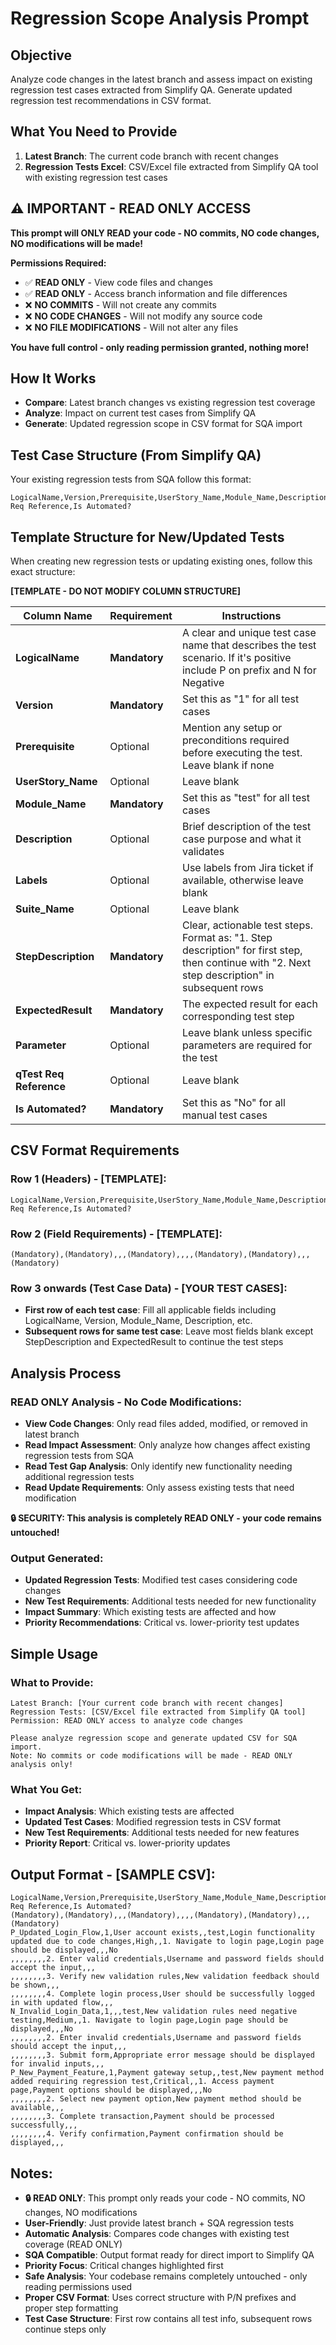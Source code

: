 # Regression Scope Analysis Prompt

## **Objective**
Analyze code changes in the latest branch and assess impact on existing regression test cases extracted from Simplify QA. Generate updated regression test recommendations in CSV format.

## **What You Need to Provide**
1. **Latest Branch**: The current code branch with recent changes
2. **Regression Tests Excel**: CSV/Excel file extracted from Simplify QA tool with existing regression test cases

## **⚠️ IMPORTANT - READ ONLY ACCESS**
**This prompt will ONLY READ your code - NO commits, NO code changes, NO modifications will be made!**

**Permissions Required:**
- ✅ **READ ONLY** - View code files and changes
- ✅ **READ ONLY** - Access branch information and file differences  
- ❌ **NO COMMITS** - Will not create any commits
- ❌ **NO CODE CHANGES** - Will not modify any source code
- ❌ **NO FILE MODIFICATIONS** - Will not alter any files

**You have full control - only reading permission granted, nothing more!**

## **How It Works**
- **Compare**: Latest branch changes vs existing regression test coverage
- **Analyze**: Impact on current test cases from Simplify QA
- **Generate**: Updated regression scope in CSV format for SQA import

## **Test Case Structure (From Simplify QA)**
Your existing regression tests from SQA follow this format:
```
LogicalName,Version,Prerequisite,UserStory_Name,Module_Name,Description,Labels,Suite_Name,StepDescription,ExpectedResult,Parameter,qTest Req Reference,Is Automated?
```

## **Template Structure for New/Updated Tests**
When creating new regression tests or updating existing ones, follow this exact structure:

**[TEMPLATE - DO NOT MODIFY COLUMN STRUCTURE]**

| Column Name | Requirement | Instructions |
|-------------|-------------|-------------|
| **LogicalName** | **Mandatory** | A clear and unique test case name that describes the test scenario. If it's positive include P on prefix and N for Negative |
| **Version** | **Mandatory** | Set this as "1" for all test cases |
| **Prerequisite** | Optional | Mention any setup or preconditions required before executing the test. Leave blank if none |
| **UserStory_Name** | Optional | Leave blank |
| **Module_Name** | **Mandatory** | Set this as "test" for all test cases |
| **Description** | Optional | Brief description of the test case purpose and what it validates |
| **Labels** | Optional | Use labels from Jira ticket if available, otherwise leave blank |
| **Suite_Name** | Optional | Leave blank |
| **StepDescription** | **Mandatory** | Clear, actionable test steps. Format as: "1. Step description" for first step, then continue with "2. Next step description" in subsequent rows |
| **ExpectedResult** | **Mandatory** | The expected result for each corresponding test step |
| **Parameter** | Optional | Leave blank unless specific parameters are required for the test |
| **qTest Req Reference** | Optional | Leave blank |
| **Is Automated?** | **Mandatory** | Set this as "No" for all manual test cases |

## **CSV Format Requirements**

### **Row 1 (Headers) - [TEMPLATE]:**
```
LogicalName,Version,Prerequisite,UserStory_Name,Module_Name,Description,Labels,Suite_Name,StepDescription,ExpectedResult,Parameter,qTest Req Reference,Is Automated?
```

### **Row 2 (Field Requirements) - [TEMPLATE]:**
```
(Mandatory),(Mandatory),,,(Mandatory),,,,(Mandatory),(Mandatory),,,(Mandatory)
```

### **Row 3 onwards (Test Case Data) - [YOUR TEST CASES]:**
- **First row of each test case**: Fill all applicable fields including LogicalName, Version, Module_Name, Description, etc.
- **Subsequent rows for same test case**: Leave most fields blank except StepDescription and ExpectedResult to continue the test steps

## **Analysis Process**

### **READ ONLY Analysis - No Code Modifications:**
- **View Code Changes**: Only read files added, modified, or removed in latest branch
- **Read Impact Assessment**: Only analyze how changes affect existing regression tests from SQA
- **Read Test Gap Analysis**: Only identify new functionality needing additional regression tests
- **Read Update Requirements**: Only assess existing tests that need modification

**🔒 SECURITY: This analysis is completely READ ONLY - your code remains untouched!**

### **Output Generated:**
- **Updated Regression Tests**: Modified test cases considering code changes
- **New Test Requirements**: Additional tests needed for new functionality
- **Impact Summary**: Which existing tests are affected and how
- **Priority Recommendations**: Critical vs. lower-priority test updates

## **Simple Usage**

### **What to Provide:**
```
Latest Branch: [Your current code branch with recent changes]
Regression Tests: [CSV/Excel file extracted from Simplify QA tool]
Permission: READ ONLY access to analyze code changes

Please analyze regression scope and generate updated CSV for SQA import.
Note: No commits or code modifications will be made - READ ONLY analysis only!
```

### **What You Get:**
- **Impact Analysis**: Which existing tests are affected
- **Updated Test Cases**: Modified regression tests in CSV format
- **New Test Requirements**: Additional tests needed for new features
- **Priority Report**: Critical vs. lower-priority updates

## **Output Format - [SAMPLE CSV]:**
```csv
LogicalName,Version,Prerequisite,UserStory_Name,Module_Name,Description,Labels,Suite_Name,StepDescription,ExpectedResult,Parameter,qTest Req Reference,Is Automated?
(Mandatory),(Mandatory),,,(Mandatory),,,,(Mandatory),(Mandatory),,,(Mandatory)
P_Updated_Login_Flow,1,User account exists,,test,Login functionality updated due to code changes,High,,1. Navigate to login page,Login page should be displayed,,,No
,,,,,,,,2. Enter valid credentials,Username and password fields should accept the input,,,
,,,,,,,,3. Verify new validation rules,New validation feedback should be shown,,,
,,,,,,,,4. Complete login process,User should be successfully logged in with updated flow,,,
N_Invalid_Login_Data,1,,,test,New validation rules need negative testing,Medium,,1. Navigate to login page,Login page should be displayed,,,No
,,,,,,,,2. Enter invalid credentials,Username and password fields should accept the input,,,
,,,,,,,,3. Submit form,Appropriate error message should be displayed for invalid inputs,,,
P_New_Payment_Feature,1,Payment gateway setup,,test,New payment method added requiring regression test,Critical,,1. Access payment page,Payment options should be displayed,,,No
,,,,,,,,2. Select new payment option,New payment method should be available,,,
,,,,,,,,3. Complete transaction,Payment should be processed successfully,,,
,,,,,,,,4. Verify confirmation,Payment confirmation should be displayed,,,
```

## **Notes:**
- **🔒 READ ONLY**: This prompt only reads your code - NO commits, NO changes, NO modifications
- **User-Friendly**: Just provide latest branch + SQA regression tests
- **Automatic Analysis**: Compares code changes with existing test coverage (READ ONLY)
- **SQA Compatible**: Output format ready for direct import to Simplify QA
- **Priority Focus**: Critical changes highlighted first
- **Safe Analysis**: Your codebase remains completely untouched - only reading permissions used
- **Proper CSV Format**: Uses correct structure with P/N prefixes and proper step formatting
- **Test Case Structure**: First row contains all test info, subsequent rows continue steps only

